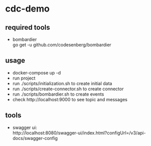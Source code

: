 # cdc-demo

## required tools
- bombardier  
  go get -u github.com/codesenberg/bombardier


## usage
- docker-compose up -d
- run project
- run ./scripts/initialization.sh to create initial data
- run ./scripts/create-connector.sh to create connector
- run ./scripts/bombardier.sh to create events
- check http://localhost:9000 to see topic and messages

## tools
- swagger ui:  
  http://localhost:8080/swagger-ui/index.html?configUrl=/v3/api-docs/swagger-config
  
